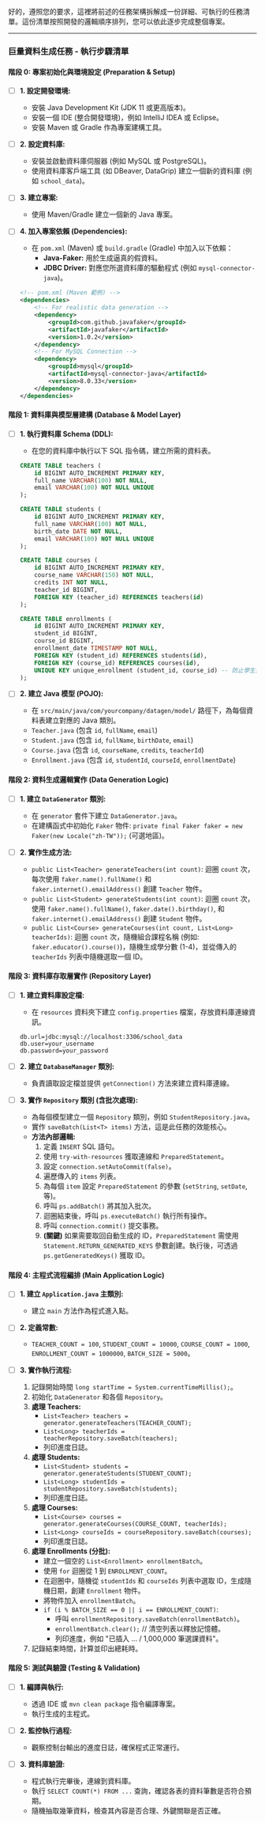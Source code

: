 好的，遵照您的要求，這裡將前述的任務架構拆解成一份詳細、可執行的任務清單。這份清單按照開發的邏輯順序排列，您可以依此逐步完成整個專案。

---

### **巨量資料生成任務 - 執行步驟清單**

#### **階段 0: 專案初始化與環境設定 (Preparation & Setup)**

*   [ ] **1. 設定開發環境:**
    *   安裝 Java Development Kit (JDK 11 或更高版本)。
    *   安裝一個 IDE (整合開發環境)，例如 IntelliJ IDEA 或 Eclipse。
    *   安裝 Maven 或 Gradle 作為專案建構工具。

*   [ ] **2. 設定資料庫:**
    *   安裝並啟動資料庫伺服器 (例如 MySQL 或 PostgreSQL)。
    *   使用資料庫客戶端工具 (如 DBeaver, DataGrip) 建立一個新的資料庫 (例如 `school_data`)。

*   [ ] **3. 建立專案:**
    *   使用 Maven/Gradle 建立一個新的 Java 專案。

*   [ ] **4. 加入專案依賴 (Dependencies):**
    *   在 `pom.xml` (Maven) 或 `build.gradle` (Gradle) 中加入以下依賴：
        *   **Java-Faker:** 用於生成逼真的假資料。
        *   **JDBC Driver:** 對應您所選資料庫的驅動程式 (例如 `mysql-connector-java`)。

    ```xml
    <!-- pom.xml (Maven 範例) -->
    <dependencies>
        <!-- For realistic data generation -->
        <dependency>
            <groupId>com.github.javafaker</groupId>
            <artifactId>javafaker</artifactId>
            <version>1.0.2</version>
        </dependency>
        <!-- For MySQL Connection -->
        <dependency>
            <groupId>mysql</groupId>
            <artifactId>mysql-connector-java</artifactId>
            <version>8.0.33</version>
        </dependency>
    </dependencies>
    ```

#### **階段 1: 資料庫與模型層建構 (Database & Model Layer)**

*   [ ] **1. 執行資料庫 Schema (DDL):**
    *   在您的資料庫中執行以下 SQL 指令碼，建立所需的資料表。

    ```sql
    CREATE TABLE teachers (
        id BIGINT AUTO_INCREMENT PRIMARY KEY,
        full_name VARCHAR(100) NOT NULL,
        email VARCHAR(100) NOT NULL UNIQUE
    );

    CREATE TABLE students (
        id BIGINT AUTO_INCREMENT PRIMARY KEY,
        full_name VARCHAR(100) NOT NULL,
        birth_date DATE NOT NULL,
        email VARCHAR(100) NOT NULL UNIQUE
    );

    CREATE TABLE courses (
        id BIGINT AUTO_INCREMENT PRIMARY KEY,
        course_name VARCHAR(150) NOT NULL,
        credits INT NOT NULL,
        teacher_id BIGINT,
        FOREIGN KEY (teacher_id) REFERENCES teachers(id)
    );

    CREATE TABLE enrollments (
        id BIGINT AUTO_INCREMENT PRIMARY KEY,
        student_id BIGINT,
        course_id BIGINT,
        enrollment_date TIMESTAMP NOT NULL,
        FOREIGN KEY (student_id) REFERENCES students(id),
        FOREIGN KEY (course_id) REFERENCES courses(id),
        UNIQUE KEY unique_enrollment (student_id, course_id) -- 防止學生重複選修
    );
    ```

*   [ ] **2. 建立 Java 模型 (POJO):**
    *   在 `src/main/java/com/yourcompany/datagen/model/` 路徑下，為每個資料表建立對應的 Java 類別。
    *   `Teacher.java` (包含 `id`, `fullName`, `email`)
    *   `Student.java` (包含 `id`, `fullName`, `birthDate`, `email`)
    *   `Course.java` (包含 `id`, `courseName`, `credits`, `teacherId`)
    *   `Enrollment.java` (包含 `id`, `studentId`, `courseId`, `enrollmentDate`)

#### **階段 2: 資料生成邏輯實作 (Data Generation Logic)**

*   [ ] **1. 建立 `DataGenerator` 類別:**
    *   在 `generator` 套件下建立 `DataGenerator.java`。
    *   在建構函式中初始化 `Faker` 物件: `private final Faker faker = new Faker(new Locale("zh-TW"));` (可選地區)。

*   [ ] **2. 實作生成方法:**
    *   `public List<Teacher> generateTeachers(int count)`: 迴圈 `count` 次，每次使用 `faker.name().fullName()` 和 `faker.internet().emailAddress()` 創建 `Teacher` 物件。
    *   `public List<Student> generateStudents(int count)`: 迴圈 `count` 次，使用 `faker.name().fullName()`, `faker.date().birthday()`, 和 `faker.internet().emailAddress()` 創建 `Student` 物件。
    *   `public List<Course> generateCourses(int count, List<Long> teacherIds)`: 迴圈 `count` 次，隨機組合課程名稱 (例如: `faker.educator().course()`)，隨機生成學分數 (1-4)，並從傳入的 `teacherIds` 列表中隨機選取一個 ID。

#### **階段 3: 資料庫存取層實作 (Repository Layer)**

*   [ ] **1. 建立資料庫設定檔:**
    *   在 `resources` 資料夾下建立 `config.properties` 檔案，存放資料庫連線資訊。
    ```properties
    db.url=jdbc:mysql://localhost:3306/school_data
    db.user=your_username
    db.password=your_password
    ```

*   [ ] **2. 建立 `DatabaseManager` 類別:**
    *   負責讀取設定檔並提供 `getConnection()` 方法來建立資料庫連線。

*   [ ] **3. 實作 `Repository` 類別 (含批次處理):**
    *   為每個模型建立一個 `Repository` 類別，例如 `StudentRepository.java`。
    *   實作 `saveBatch(List<T> items)` 方法，這是此任務的效能核心。
    *   **方法內部邏輯:**
        1.  定義 `INSERT` SQL 語句。
        2.  使用 `try-with-resources` 獲取連線和 `PreparedStatement`。
        3.  設定 `connection.setAutoCommit(false)`。
        4.  遍歷傳入的 `items` 列表。
        5.  為每個 `item` 設定 `PreparedStatement` 的參數 (`setString`, `setDate`, 等)。
        6.  呼叫 `ps.addBatch()` 將其加入批次。
        7.  迴圈結束後，呼叫 `ps.executeBatch()` 執行所有操作。
        8.  呼叫 `connection.commit()` 提交事務。
        9.  **(關鍵)** 如果需要取回自動生成的 ID，`PreparedStatement` 需使用 `Statement.RETURN_GENERATED_KEYS` 參數創建。執行後，可透過 `ps.getGeneratedKeys()` 獲取 ID。

#### **階段 4: 主程式流程編排 (Main Application Logic)**

*   [ ] **1. 建立 `Application.java` 主類別:**
    *   建立 `main` 方法作為程式進入點。

*   [ ] **2. 定義常數:**
    *   `TEACHER_COUNT = 100`, `STUDENT_COUNT = 10000`, `COURSE_COUNT = 1000`, `ENROLLMENT_COUNT = 1000000`, `BATCH_SIZE = 5000`。

*   [ ] **3. 實作執行流程:**
    1.  記錄開始時間 `long startTime = System.currentTimeMillis();`。
    2.  初始化 `DataGenerator` 和各個 `Repository`。
    3.  **處理 Teachers:**
        *   `List<Teacher> teachers = generator.generateTeachers(TEACHER_COUNT);`
        *   `List<Long> teacherIds = teacherRepository.saveBatch(teachers);`
        *   列印進度日誌。
    4.  **處理 Students:**
        *   `List<Student> students = generator.generateStudents(STUDENT_COUNT);`
        *   `List<Long> studentIds = studentRepository.saveBatch(students);`
        *   列印進度日誌。
    5.  **處理 Courses:**
        *   `List<Course> courses = generator.generateCourses(COURSE_COUNT, teacherIds);`
        *   `List<Long> courseIds = courseRepository.saveBatch(courses);`
        *   列印進度日誌。
    6.  **處理 Enrollments (分批):**
        *   建立一個空的 `List<Enrollment> enrollmentBatch`。
        *   使用 `for` 迴圈從 1 到 `ENROLLMENT_COUNT`。
        *   在迴圈中，隨機從 `studentIds` 和 `courseIds` 列表中選取 ID，生成隨機日期，創建 `Enrollment` 物件。
        *   將物件加入 `enrollmentBatch`。
        *   `if (i % BATCH_SIZE == 0 || i == ENROLLMENT_COUNT)`:
            *   呼叫 `enrollmentRepository.saveBatch(enrollmentBatch)`。
            *   `enrollmentBatch.clear();` // 清空列表以釋放記憶體。
            *   列印進度，例如 "已插入 ... / 1,000,000 筆選課資料"。
    7.  記錄結束時間，計算並印出總耗時。

#### **階段 5: 測試與驗證 (Testing & Validation)**

*   [ ] **1. 編譯與執行:**
    *   透過 IDE 或 `mvn clean package` 指令編譯專案。
    *   執行生成的主程式。

*   [ ] **2. 監控執行過程:**
    *   觀察控制台輸出的進度日誌，確保程式正常運行。

*   [ ] **3. 資料庫驗證:**
    *   程式執行完畢後，連線到資料庫。
    *   執行 `SELECT COUNT(*) FROM ...` 查詢，確認各表的資料筆數是否符合預期。
    *   隨機抽取幾筆資料，檢查其內容是否合理、外鍵關聯是否正確。